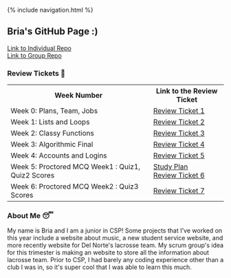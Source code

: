 {% include navigation.html %}

## Bria's GitHub Page :)

[Link to Individual Repo](https://github.com/B-G101/B-G101.github.io) <br>
[Link to Group Repo](https://github.com/christinlee367/womenInSTEMandDavid)





### Review Tickets 📇

<table>
  <tr>
  <th>Week Number</th>
  <th>Link to the Review Ticket</th>
  </tr>
  <tr>
  <td>Week 0: Plans, Team, Jobs</td>
  <td> <a href="https://github.com/christinlee367/womenInSTEMandDavid/issues/5">Review Ticket 1</a></td>
  </tr>
  <tr>
    <td>Week 1: Lists and Loops</td>
    <td> <a href="https://github.com/B-G101/B-G101.github.io/issues/1">Review Ticket 2</a></td>
  </tr>
   <tr>
    <td>Week 2: Classy Functions</td>
    <td> <a href="https://github.com/B-G101/B-G101.github.io/issues/2">Review Ticket 3</a></td>
  </tr>
  <tr>
    <td>Week 3: Algorithmic Final</td>
    <td> <a href="https://github.com/B-G101/B-G101.github.io/issues/4">Review Ticket 4</a></td>
  </tr>
    <tr>
    <td>Week 4: Accounts and Logins</td>
    <td> <a href="https://github.com/B-G101/B-G101.github.io/issues/5">Review Ticket 5</a></td>
  </tr>
    <tr>
    <td>Week 5: Proctored MCQ Week1 : Quiz1, Quiz2 Scores</td>
    <td> <a href="https://github.com/B-G101/B-G101.github.io/issues/6">Study Plan</a> <br> <a href="https://github.com/B-G101/B-G101.github.io/issues/7">Review Ticket 6</a></td>
      <tr>
      <td>Week 6: Proctored MCQ Week2 : Quiz3 Scores</td>
        <td> <a href="https://github.com/B-G101/B-G101.github.io/issues/8">Review Ticket 7</a></td></tr>
      
 
      
</table>
  
  
  
  
  
### About Me 😴
My name is Bria and I am a junior in CSP! Some projects that I've worked on this year include a website about music, a new student service website, and more recently website for Del Norte's lacrosse team. My scrum group's idea for this trimester is making an website to store all the information about lacrosse team. Prior to CSP, I had barely any coding experience other than a club I was in, so it's super cool that I was able to learn this much.
